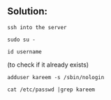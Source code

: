 ## Solution:

```
ssh into the server
```

```
sudo su -
```

```
id username 
```
(to check if it already exists)

```
adduser kareem -s /sbin/nologin
```

```
cat /etc/passwd |grep kareem
```